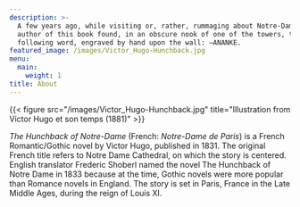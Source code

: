 ```yaml
---
description: >-
  A few years ago, while visiting or, rather, rummaging about Notre-Dame, the
  author of this book found, in an obscure nook of one of the towers, the
  following word, engraved by hand upon the wall: —ANANKE.
featured_image: /images/Victor_Hugo-Hunchback.jpg
menu:
  main:
    weight: 1
title: About
---
```

{{< figure src="/images/Victor_Hugo-Hunchback.jpg" title="Illustration from Victor Hugo et son temps (1881)" >}}

*The Hunchback of Notre-Dame* (French: *Notre-Dame de Paris*) is a French Romantic/Gothic novel by Victor Hugo, published in 1831. The original French title refers to Notre Dame Cathedral, on which the story is centered. English translator Frederic Shoberl named the novel The Hunchback of Notre Dame in 1833 because at the time, Gothic novels were more popular than Romance novels in England. The story is set in Paris, France in the Late Middle Ages, during the reign of Louis XI.
